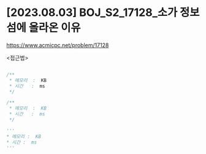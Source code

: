 #   [2023.08.03] BOJ_S2_17128_소가 정보섬에 올라온 이유
https://www.acmicpc.net/problem/17128

<접근법>

```
```




```java
/**
 * 메모리  :  KB
 * 시간   :  ms
 */
```



```js
/**
 * 메모리  :  KB
 * 시간   :  ms
 */
```




```python
'''
* 메모리 :  KB
* 시간 :  ms
'''
```
